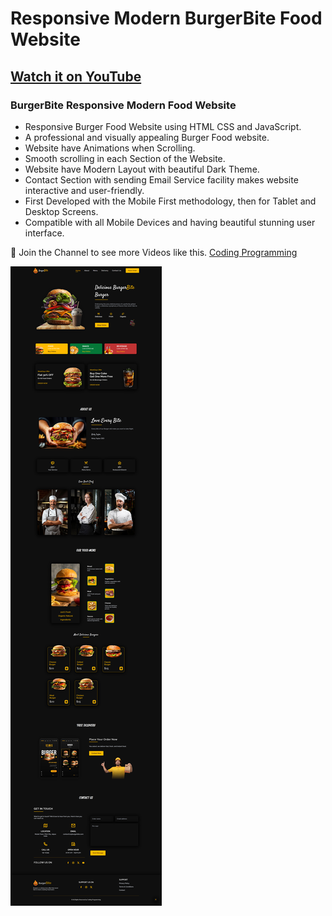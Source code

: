 # Responsive Modern BurgerBite Food Website
## [Watch it on YouTube](https://youtu.be/KDr9-US8WeA)
### BurgerBite Responsive Modern Food Website

- Responsive Burger Food Website using HTML CSS and JavaScript.
- A professional and visually appealing Burger Food website.
- Website have Animations when Scrolling.
- Smooth scrolling in each Section of the Website.
- Website have Modern Layout with beautiful Dark Theme.
- Contact Section with sending Email Service facility makes website interactive and user-friendly.
- First Developed with the Mobile First methodology, then for Tablet and Desktop Screens.
- Compatible with all Mobile Devices and having beautiful stunning user interface.

💙 Join the Channel to see more Videos like this. [Coding Programming](https://www.youtube.com/@codingprogramming77)

![ScreenShot](/screenShot.png)
